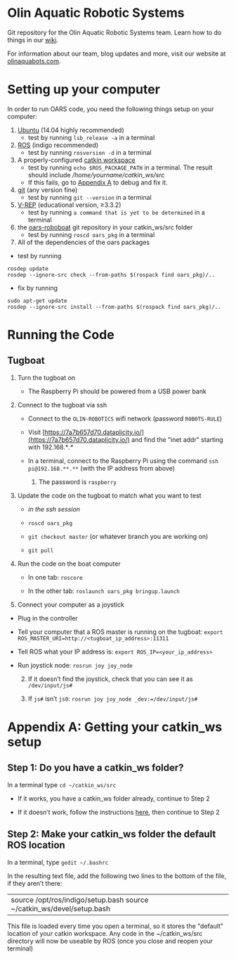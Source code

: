 # Olin Aquatic Robotic Systems

Git repository for the Olin Aquatic Robotic Systems team. Learn how to do things in our [wiki](https://github.com/olin-robotic-sailing/oars-roboboat/wiki).

For information about our team, blog updates and more, visit our website at [olinaquabots.com](olinaquabots.com).

# Setting up your computer

In order to run OARS code, you need the following things setup on your computer:

1. [Ubuntu](http://howtoubuntu.org/how-to-install-ubuntu-14-04-trusty-tahr) (14.04 highly recommended)
    * test by running `lsb_release -a` in a terminal
2. [ROS](http://wiki.ros.org/indigo/Installation/Ubuntu) (indigo recommended)
    * test by running `rosversion -d` in a terminal
3. A properly-configured [catkin workspace](http://wiki.ros.org/catkin/Tutorials/create_a_workspace)
    * test by running `echo $ROS_PACKAGE_PATH` in a terminal. 
The result should include */home/yourname/catkin_ws/src*
    * If this fails, go to [Appendix A](#appendix-a-getting-your-catkin_ws-setup) to debug and fix it.
4. [git](https://www.digitalocean.com/community/tutorials/how-to-install-git-on-ubuntu-14-04#how-to-install-git-with-apt) (any version fine)
    * test by running `git --version` in a terminal
5. [V-REP](http://www.coppeliarobotics.com/downloads.html) (educational version, ≥3.3.2)
    * test by running `a command that is yet to be determined` in a terminal
6. the [oars-roboboat](https://github.com/olin-robotic-sailing/oars-roboboat) git repository in your catkin_ws/src folder
    * test by running `roscd oars_pkg` in a terminal
7. All of the dependencies of the oars packages
* test by running 
```
rosdep update
rosdep --ignore-src check --from-paths $(rospack find oars_pkg)/..
```

* fix by running 
```
sudo apt-get update
rosdep --ignore-src install --from-paths $(rospack find oars_pkg)/..
```

# Running the Code

## Tugboat

1. Turn the tugboat on

    * The Raspberry Pi should be powered from a USB power bank

2. Connect to the tugboat via ssh

    * Connect to the `OLIN-ROBOTICS` wifi network (password `R0B0TS-RULE`)

    * Visit [https://7a7b657d70.dataplicity.io/](https://7a7b657d70.dataplicity.io/) and find the "inet addr" starting with 192.168.\**.\**

    * In a terminal, connect to the Raspberry Pi using the command 
`ssh pi@192.168.**.**` (with the IP address from above)

        1. The password is `raspberry`

3. Update the code on the tugboat to match what you want to test

    * *in the ssh session*

    * `roscd oars_pkg`

    * `git checkout master` (or whatever branch you are working on)

    * `git pull`

4. Run the code on the boat computer

    * In one tab: `roscore`

    * In the other tab: `roslaunch oars_pkg bringup.launch`

5. Connect your computer as a joystick

* Plug in the controller

* Tell your computer that a ROS master is running on the tugboat: 
`export ROS_MASTER_URI=http://<tugboat_ip_address>:11311`

* Tell ROS what your IP address is:
`export ROS_IP=<your_ip_address>`

* Run joystick node: `rosrun joy joy_node`

    2. If it doesn’t find the joystick, check that you can see it as `/dev/input/js#`

    3. If `js#` isn’t `js0`: `rosrun joy joy_node _dev:=/dev/input/js#`




# Appendix A: Getting your catkin_ws setup

## Step 1: Do you have a catkin_ws folder?

In a terminal type `cd ~/catkin_ws/src`

* If it works, you have a catkin_ws folder already, continue to Step 2

* If it doesn’t work, follow the instructions [here](http://wiki.ros.org/catkin/Tutorials/create_a_workspace), then continue to Step 2

## Step 2: Make your catkin_ws folder the default ROS location

In a terminal, type `gedit ~/.bashrc`

In the resulting text file, add the following two lines to the bottom of the file, if they aren’t there:

<table>
  <tr>
    <td>source /opt/ros/indigo/setup.bash
source ~/catkin_ws/devel/setup.bash</td>
  </tr>
</table>


This file is loaded every time you open a terminal, so it stores the "default" location of your catkin workspace. Any code in the ~/catkin_ws/src directory will now be useable by ROS (once you close and reopen your terminal)